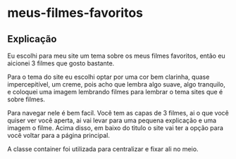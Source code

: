 # meus-filmes-favoritos

## Explicação
Eu escolhi para meu site um tema sobre os meus filmes favoritos, então eu aicionei 3 filmes que gosto bastante.

Para o tema do site eu escolhi optar por uma cor bem clarinha, quase impercepitível, um creme, pois acho que lembra algo suave, algo tranquilo, e coloquei uma imagem lembrando filmes para lembrar o tema sites que é sobre filmes.

Para navegar nele é bem facíl. Você tem as capas de 3 filmes, ai o que você quiser ver você aperta, ai vai levar para uma pequena explicação e uma imagem o filme. Acima disso, em baixo do tìtulo o site vai ter a opção para você voltar para a página principal.

A classe container foi utilizada para centralizar e fixar ali no meio. 
